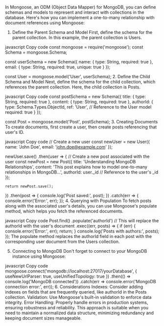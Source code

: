 In Mongoose, an ODM (Object Data Mapper) for MongoDB, you can define schemas and models to represent and interact with collections in the database. Here's how you can implement a one-to-many relationship with document references using Mongoose:

1. Define the Parent Schema and Model
   First, define the schema for the parent collection. In this example, the parent collection is Users.

javascript
Copy code
const mongoose = require('mongoose');
const Schema = mongoose.Schema;

const userSchema = new Schema({
name: {
type: String,
required: true
},
email: {
type: String,
required: true,
unique: true
}
});

const User = mongoose.model('User', userSchema); 2. Define the Child Schema and Model
Next, define the schema for the child collection, which references the parent collection. Here, the child collection is Posts.

javascript
Copy code
const postSchema = new Schema({
title: {
type: String,
required: true
},
content: {
type: String,
required: true
},
authorId: {
type: Schema.Types.ObjectId,
ref: 'User', // Reference to the User model
required: true
}
});

const Post = mongoose.model('Post', postSchema); 3. Creating Documents
To create documents, first create a user, then create posts referencing that user's ID.

javascript
Copy code
// Create a new user
const newUser = new User({
name: 'John Doe',
email: 'john.doe@example.com'
});

newUser.save()
.then(user => {
// Create a new post associated with the user
const newPost = new Post({
title: 'Understanding MongoDB Relationships',
content: 'This post explains how to model one-to-many relationships in MongoDB...',
authorId: user.\_id // Reference to the user's \_id
});

    return newPost.save();

})
.then(post => {
console.log('Post saved:', post);
})
.catch(err => {
console.error('Error:', err);
}); 4. Querying with Population
To fetch posts along with the associated user's details, you can use Mongoose's populate method, which helps you fetch the referenced documents.

javascript
Copy code
Post.find()
.populate('authorId') // This will replace the authorId with the user's document
.exec((err, posts) => {
if (err) {
console.error('Error:', err);
return;
}
console.log('Posts with authors:', posts);
});
The populate method replaces the authorId field in each post with the corresponding user document from the Users collection.

5. Connecting to MongoDB
   Don't forget to connect to your MongoDB instance using Mongoose:

javascript
Copy code
mongoose.connect('mongodb://localhost:27017/yourDatabase', { useNewUrlParser: true, useUnifiedTopology: true })
.then(() => console.log('MongoDB connected'))
.catch(err => console.error('MongoDB connection error:', err)); 6. Considerations
Indexes: Consider adding indexes on fields that are frequently queried, like authorId in the Posts collection.
Validation: Use Mongoose's built-in validation to enforce data integrity.
Error Handling: Properly handle errors in production systems, ensuring robustness and reliability.
This approach is suitable when you need to maintain a normalized data structure, minimizing redundancy and keeping document sizes manageable.
